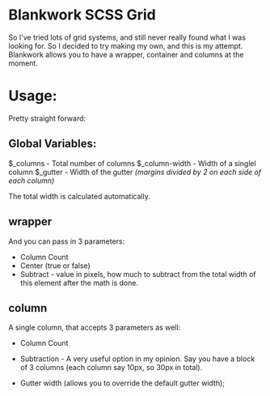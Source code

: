 # Blankwork SCSS Grid
So I've tried lots of grid systems, and still never really found what I was looking for. So I decided to try making my own, and this is my attempt. 
Blankwork allows you to have a wrapper, container and columns at the moment.

# Usage:
Pretty straight forward:

## Global Variables:
$_columns - Total number of columns
$_column-width - Width of a singlel column
$_gutter - Width of the gutter *(margins divided by 2 on each side of each column)*

The total width is calculated automatically.


## wrapper
And you can pass in 3 parameters:
* Column Count
* Center (true or false)
* Subtract - value in pixels, how much to subtract from the total width of this element after the math is done. 


## column
A single column, that accepts 3 parameters as well:
* Column Count
* Subtraction - A very useful option in my opinion. Say you have a block of 3 columns (each column say 10px, so 30px in total). 

* Gutter width (allows you to override the default gutter width);